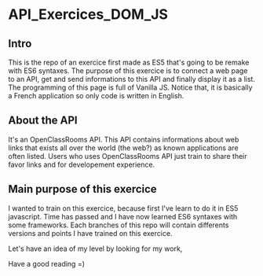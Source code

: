 # API_Exercices_DOM_JS

<h2>Intro</h2>

This is the repo of an exercice first made as ES5 that's going to be remake with ES6 syntaxes.
The purpose of this exercice is to connect a web page to an API, get and send informations to this API and finally display it as a list.
The programming of this page is full of Vanilla JS.
Notice that, it is basically a French application so only code is written in English.

<h2>About the API</h2>

It's an OpenClassRooms API.
This API contains informations about web links that exists all over the world (the web?) as known applications are often listed.
Users who uses OpenClassRooms API just train to share their favor links and for developement experience.

<h2>Main purpose of this exercice</h2>

I wanted to train on this exercice, because first I've learn to do it in ES5 javascript.
Time has passed and I have now learned ES6 syntaxes with some frameworks.
Each branches of this repo will contain differents versions and points I have trained on this exercice.

Let's have an idea of my level by looking for my work, 

Have a good reading =)
